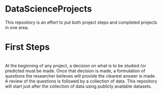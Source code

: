 # DataScienceProjects

This repository is an effort to put both project steps and completed projects in one area.

# First Steps <br/>

<br/>
At the beginning of any project, a decision on what is to be studied /or predicted must be made.  Once that decision is made, a formulation of questions the researcher believes will provide the clearest answer is made.  A review of the questions is followed by a collection of data.  This repository will start just after the collection of data using publicly available datasets. <br/>
